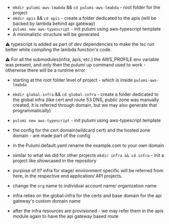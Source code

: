 - `mkdir pulumi-aws-lmabda` && `cd pulumi-aws-lmabda` - root folder for the project
- `mkdir apis` && `cd apis` - create a folder dedicated to the apis (will be backed by lambda behind api gateway)
- `pulumi new aws-typescript` - init pulumi using aws-typescript template
- A minimalistic structure will be generated

:warning: typescript is added as part of dev dependencies to make the tsc run better while compiling the lambda function's code.

:warning: For all the submodules(infra, apis, etc.) the AWS_PROFILE env variable was present, and only then the pulumi up command used to work - otherwise there will be a runtime error

- starting at the root folder level of project - which is inside `pulumi-aws-lmabda`
- `mkdir global-infra` && `cd global-infra` - create a folder dedicated to the global infra (like cert and route 53 DNS, public zone was manually created, it is referred through domain, but we may also generate that programmatically)
- `pulumi new aws-typescript` - init pulumi using aws-typescript template
- the config for the cert domain(wildcard cert) and the hosted zone domain - are made part of the config
- in the Pulumi.default.yaml rename the example.com to your own domain


- similar to what we did for other projects `mkdir infra && cd infra` - init a project like showcased in the repository
- purpose of it? infra for stage/ environment specific will be referred from here, in the respective end application/ API projects.
- change the `org` name to individual account name/ organization name
- infra relies on the global-infra for the certs and base domain for the api gateway's custom domain name


- after the infra resources are provisioned - we may refer them in the apis module again to have the api gateway based route